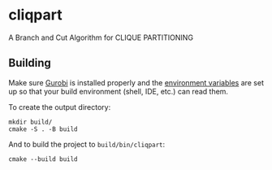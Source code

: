 # cliqpart
A Branch and Cut Algorithm for CLIQUE PARTITIONING

## Building
Make sure [Gurobi](https://www.gurobi.com) is installed properly
and the [environment variables](https://www.gurobi.com/documentation/10.0/quickstart_linux/software_installation_guid.html)
are set up so that your build environment (shell, IDE, etc.) can read them.

To create the output directory:
```
mkdir build/
cmake -S . -B build
```

And to build the project to `build/bin/cliqpart`:
```
cmake --build build
```
